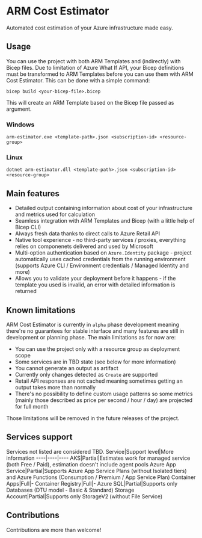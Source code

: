 # ARM Cost Estimator
Automated cost estimation of your Azure infrastructure made easy.

## Usage
You can use the project with both ARM Templates and (indirectly) with Bicep files. Due to limitation of Azure What If API, your Bicep definitions must be transformed to ARM Templates before you can use them with ARM Cost Estimator. This can be done with a simple command:
```
bicep build <your-bicep-file>.bicep
```
This will create an ARM Template based on the Bicep file passed as argument.
### Windows
```
arm-estimator.exe <template-path>.json <subscription-id> <resource-group>
```
### Linux
```
dotnet arm-estimator.dll <template-path>.json <subscription-id> <resource-group>
```

## Main features
* Detailed output containing information about cost of your infrastructure and metrics used for calculation
* Seamless integration with ARM Templates and Bicep (with a little help of Bicep CLI)
* Always fresh data thanks to direct calls to Azure Retail API
* Native tool experience - no third-party services / proxies, everything relies on componenets delivered and used by Microsoft
* Multi-option authentication based on `Azure.Identity` package - project automatically uses cached credentials from the running environment (supports Azure CLI / Environment credentials / Managed Identity and more)
* Allows you to validate your deployment before it happens - if the template you used is invalid, an error with detailed information is returned

## Known limitations
ARM Cost Estimator is currently in `alpha` phase development meaning there're no guarantees for stable interface and many features are still in development or planning phase. The main limitations as for now are:
* You can use the project only with a resource group as deployment scope
* Some services are in TBD state (see below for more information)
* You cannot generate an output as artifact
* Currently only changes detected as `Create` are supported
* Retail API responses are not cached meaning sometimes getting an output takes more than normally
* There's no possibility to define custom usage patterns so some metrics (mainly those described as price per second / hour / day) are projected for full month

Those limitations will be removed in the future releases of the project.

## Services support
Services not listed are considered TBD.
Service|Support level|More information
----|----|----
AKS|Partial|Estimates work for managed service (both Free / Paid), estimation doesn't include agent pools
Azure App Service|Partial|Supports Azure App Service Plans (without Isolated tiers) and Azure Functions (Consumption / Premium / App Service Plan)
Container Apps|Full|-
Container Registry|Full|-
Azure SQL|Partial|Supports only Databases (DTU model - Basic & Standard)
Storage Account|Partial|Supports only StorageV2 (without File Service)

## Contributions
Contributions are more than welcome!
